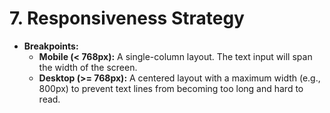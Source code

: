 # **7. Responsiveness Strategy**

* **Breakpoints:**
  * **Mobile (\< 768px):** A single-column layout. The text input will span the width of the screen.
  * **Desktop (\>= 768px):** A centered layout with a maximum width (e.g., 800px) to prevent text lines from becoming too long and hard to read.
